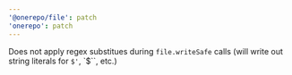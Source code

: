 ```yaml
---
'@onerepo/file': patch
'onerepo': patch
---
```


Does not apply regex substitues during `file.writeSafe` calls (will write out string literals for `$'`, `$\``, etc.)
